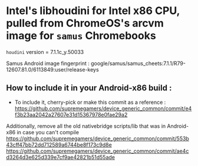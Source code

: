 # Intel's libhoudini for Intel x86 CPU, pulled from ChromeOS's arcvm image for `samus` Chromebooks

`houdini` version = 7.1.1c_y.50033

Samus Android image fingerprint : google/samus/samus_cheets:7.1.1/R79-12607.81.0/6113849:user/release-keys

## How to include it in your Android-x86 build :
* To include it, cherry-pick or make this commit as a reference :
https://github.com/supremegamers/device_generic_common/commit/e4f3b23aa2042a27607e31d15367978e0fae29a2

Additionally, remove all the old nativebridge scripts/lib that was in Android-x86 in case you can't compile
https://github.com/supremegamers/device_generic_common/commit/553b43cff47bb72dd712589a6744be8f173c9d8e
https://github.com/supremegamers/device_generic_common/commit/ae4cd3264d3e625d339e7cf9ae42821b51d55ade

